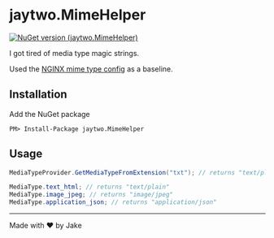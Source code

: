 # jaytwo.MimeHelper

[![NuGet version (jaytwo.MimeHelper)](https://img.shields.io/nuget/v/jaytwo.MimeHelper.svg?style=flat-square)](https://www.nuget.org/packages/jaytwo.MimeHelper/)

I got tired of media type magic strings.

Used the [NGINX mime type config](https://github.com/nginx/nginx/blob/master/conf/mime.types) as a baseline.

## Installation

Add the NuGet package

```
PM> Install-Package jaytwo.MimeHelper
```

## Usage

```csharp
MediaTypeProvider.GetMediaTypeFromExtension("txt"); // returns "text/plain"

MediaType.text_html; // returns "text/plain"
MediaType.image_jpeg; // returns "image/jpeg"
MediaType.application_json; // returns "application/json"
```

---

Made with &hearts; by Jake
